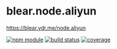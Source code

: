 # blear.node.aliyun

<https://blear.ydr.me/node.aliyun>

[![npm module][npm-img]][npm-url]
[![build status][travis-img]][travis-url]
[![coverage][coveralls-img]][coveralls-url]

[travis-img]: https://img.shields.io/travis/blearjs/blear.node.aliyun/master.svg?style=flat-square
[travis-url]: https://travis-ci.org/blearjs/blear.node.aliyun

[npm-img]: https://img.shields.io/npm/v/blear.node.aliyun.svg?style=flat-square
[npm-url]: https://www.npmjs.com/package/blear.node.aliyun

[coveralls-img]: https://img.shields.io/coveralls/blearjs/blear.node.aliyun/master.svg?style=flat-square
[coveralls-url]: https://coveralls.io/github/blearjs/blear.node.aliyun?branch=master

